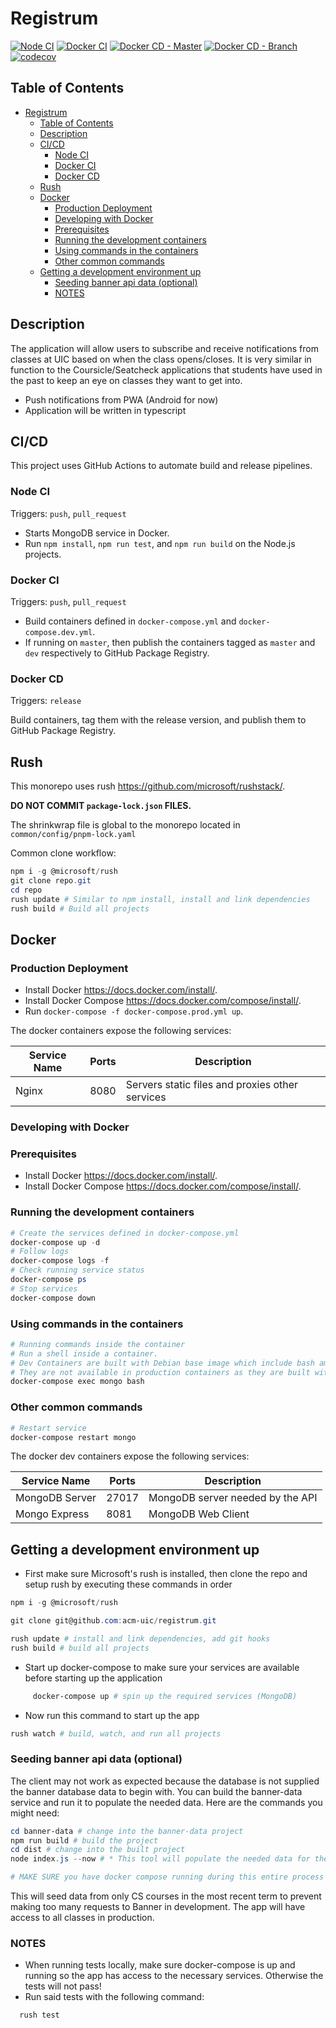 # Registrum

[![Node CI](https://github.com/acm-uic/registrum/workflows/Node%20CI/badge.svg)](https://github.com/acm-uic/registrum/actions?query=workflow%3A%22Node+CI%22)
[![Docker CI](https://github.com/acm-uic/registrum/workflows/Docker%20CI/badge.svg)](https://github.com/acm-uic/registrum/actions?query=workflow%3A%22Docker+CI%22)
[![Docker CD - Master](https://github.com/acm-uic/registrum/workflows/Docker%20CD%20-%20Master/badge.svg)](https://github.com/acm-uic/registrum/actions?query=workflow%3A%22Docker+CD+-+Master%22)
[![Docker CD - Branch](https://github.com/acm-uic/registrum/workflows/Docker%20CD%20-%20Branch/badge.svg)](https://github.com/acm-uic/registrum/actions?query=workflow%3A%22Docker+CD+-+Branch%22)
[![codecov](https://codecov.io/gh/acm-uic/registrum/branch/master/graph/badge.svg?token=5aYe8JnyLU)](https://codecov.io/gh/acm-uic/registrum)

## Table of Contents

- [Registrum](#registrum)
  - [Table of Contents](#table-of-contents)
  - [Description](#description)
  - [CI/CD](#cicd)
    - [Node CI](#node-ci)
    - [Docker CI](#docker-ci)
    - [Docker CD](#docker-cd)
  - [Rush](#rush)
  - [Docker](#docker)
    - [Production Deployment](#production-deployment)
    - [Developing with Docker](#developing-with-docker)
    - [Prerequisites](#prerequisites)
    - [Running the development containers](#running-the-development-containers)
    - [Using commands in the containers](#using-commands-in-the-containers)
    - [Other common commands](#other-common-commands)
  - [Getting a development environment up](#getting-a-development-environment-up)
    - [Seeding banner api data (optional)](#seeding-banner-api-data-optional)
    - [NOTES](#notes)

## Description

The application will allow users to subscribe and receive notifications from classes at UIC based on when the class opens/closes. It is very similar in function to the Coursicle/Seatcheck applications that students have used in the past to keep an eye on classes they want to get into.

- Push notifications from PWA (Android for now)
- Application will be written in typescript

## CI/CD

This project uses GitHub Actions to automate build and release pipelines.

### Node CI

Triggers: `push`, `pull_request`

- Starts MongoDB service in Docker.
- Run `npm install`, `npm run test`, and `npm run build` on the Node.js projects.

### Docker CI

Triggers: `push`, `pull_request`

- Build containers defined in `docker-compose.yml` and `docker-compose.dev.yml`.
- If running on `master`, then publish the containers tagged as `master` and `dev` respectively to GitHub Package Registry.

### Docker CD

Triggers: `release`

Build containers, tag them with the release version, and publish them to GitHub Package Registry.

## Rush

This monorepo uses rush <https://github.com/microsoft/rushstack/>.

**DO NOT COMMIT `package-lock.json` FILES.**

The shrinkwrap file is global to the monorepo located in `common/config/pnpm-lock.yaml`

Common clone workflow:

```powershell
npm i -g @microsoft/rush
git clone repo.git
cd repo
rush update # Similar to npm install, install and link dependencies
rush build # Build all projects
```

## Docker

### Production Deployment

- Install Docker <https://docs.docker.com/install/>.
- Install Docker Compose <https://docs.docker.com/compose/install/>.
- Run `docker-compose -f docker-compose.prod.yml up`.

The docker containers expose the following services:

| Service Name | Ports | Description                                     |
| ------------ | ----- | ----------------------------------------------- |
| Nginx        | 8080  | Servers static files and proxies other services |

### Developing with Docker

### Prerequisites

- Install Docker <https://docs.docker.com/install/>.
- Install Docker Compose <https://docs.docker.com/compose/install/>.

### Running the development containers

```powershell
# Create the services defined in docker-compose.yml
docker-compose up -d
# Follow logs
docker-compose logs -f
# Check running service status
docker-compose ps
# Stop services
docker-compose down
```

### Using commands in the containers

```powershell
# Running commands inside the container
# Run a shell inside a container.
# Dev Containers are built with Debian base image which include bash among other utilities.
# They are not available in production containers as they are built with alpine.
docker-compose exec mongo bash
```

### Other common commands

```powershell
# Restart service
docker-compose restart mongo
```

The docker dev containers expose the following services:

| Service Name   | Ports | Description                      |
| -------------- | ----- | -------------------------------- |
| MongoDB Server | 27017 | MongoDB server needed by the API |
| Mongo Express  | 8081  | MongoDB Web Client               |

## Getting a development environment up

- First make sure Microsoft's rush is installed, then clone the repo and setup rush by executing these commands in order

```powershell
npm i -g @microsoft/rush

git clone git@github.com:acm-uic/registrum.git

rush update # install and link dependencies, add git hooks
rush build # build all projects
```

- Start up docker-compose to make sure your services are available before starting up the application

```powershell
     docker-compose up # spin up the required services (MongoDB)
```

- Now run this command to start up the app

```powershell
rush watch # build, watch, and run all projects
```

### Seeding banner api data (optional)

The client may not work as expected because the database is not supplied the banner database data to begin with. You can build the banner-data service and run it to populate the needed data. Here are the commands you might need:

```powershell
cd banner-data # change into the banner-data project
npm run build # build the project
cd dist # change into the built project
node index.js --now # * This tool will populate the needed data for the banner API to function as expected

# MAKE SURE you have docker compose running during this entire process
```

This will seed data from only CS courses in the most recent term to prevent making too many requests to Banner in development. The app will have access to all classes in production.

### NOTES

- When running tests locally, make sure docker-compose is up and running so the app has access to the necessary services. Otherwise the tests will not pass!
- Run said tests with the following command:

```powershell
  rush test
```
